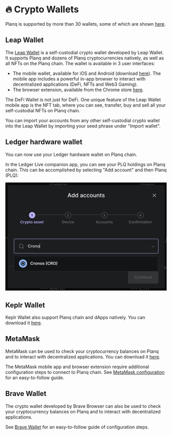 # 🔥 Crypto Wallets

Planq is supported by more than 30 wallets, some of which are shown [here](https://planq.network/ecosystem).

## Leap Wallet

The [Leap Wallet](https://www.leapwallet.io/download) is a self-custodial crypto wallet developed by Leap Wallet. It supports Planq and dozens of Planq cryptocurrencies natively, as well as all NFTs on the Planq chain. The wallet is available in 3 user interfaces:

* The mobile wallet, available for iOS and Android (download [here](https://www.leapwallet.io/download)). The mobile app includes a powerful in-app browser to interact with decentralized applications (DeFi, NFTs and Web3 Gaming).
* The browser extension, available from the Chrome store [here](https://chrome.google.com/webstore/detail/leap-cosmos-wallet/fcfcfllfndlomdhbehjjcoimbgofdncg/).

The DeFi Wallet is not just for DeFi. One unique feature of the Leap Wallet mobile app is the NFT tab, where you can see, transfer, buy and sell all your self-custodial NFTs on Planq chain.

You can import your accounts from any other self-custodial crypto wallet into the Leap Wallet by importing your seed phrase under "Import wallet".

## Ledger hardware wallet

You can now use your Ledger hardware wallet on Planq chain.

In the Ledger Live companion app, you can see your PLQ holdings on Planq chain. This can be accomplished by selecting "Add account" and then Planq (PLQ):

![](<../.gitbook/assets/image (9) (1).png>)

## Keplr Wallet

Keplr Wallet also support Planq chain and dApps natively. You can download it [here](https://www.keplr.app/download).

## MetaMask

MetaMask can be used to check your cryptocurrency balances on Planq and to interact with decentralized applications. You can download it [here](https://metamask.io/).

The MetaMask mobile app and browser extension require additional configuration steps to connect to Planq chain. See [MetaMask configuration](metamask.md) for an easy-to-follow guide.

## Brave Wallet

The crypto wallet developed by Brave Browser can also be used to check your cryptocurrency balances on Planq and to interact with decentralized applications.

See [Brave Wallet](brave-wallet.md) for an easy-to-follow guide of configuration steps.
